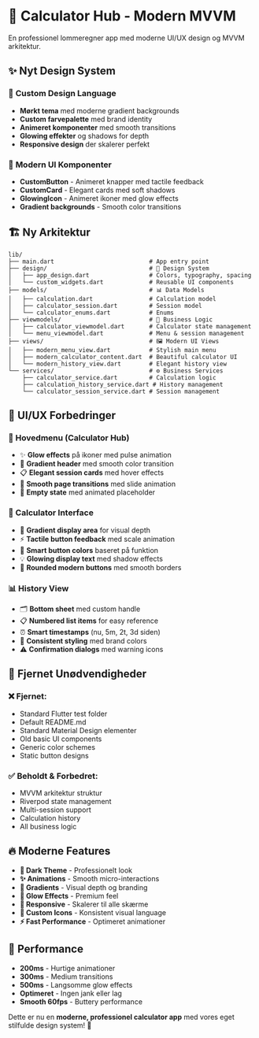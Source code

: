 # 🧮 Calculator Hub - Modern MVVM

En professionel lommeregner app med moderne UI/UX design og MVVM arkitektur.

## ✨ Nyt Design System

### 🎨 **Custom Design Language**

- **Mørkt tema** med moderne gradient backgrounds
- **Custom farvepalette** med brand identity
- **Animeret komponenter** med smooth transitions
- **Glowing effekter** og shadows for depth
- **Responsive design** der skalerer perfekt

### 🧩 **Modern UI Komponenter**

- **CustomButton** - Animeret knapper med tactile feedback
- **CustomCard** - Elegant cards med soft shadows
- **GlowingIcon** - Animeret ikoner med glow effects
- **Gradient backgrounds** - Smooth color transitions

## 🏗️ **Ny Arkitektur**

```
lib/
├── main.dart                           # App entry point
├── design/                             # 🎨 Design System
│   ├── app_design.dart                 # Colors, typography, spacing
│   └── custom_widgets.dart             # Reusable UI components
├── models/                             # 📊 Data Models
│   ├── calculation.dart                # Calculation model
│   ├── calculator_session.dart         # Session model
│   └── calculator_enums.dart           # Enums
├── viewmodels/                         # 🧠 Business Logic
│   ├── calculator_viewmodel.dart       # Calculator state management
│   └── menu_viewmodel.dart             # Menu & session management
├── views/                              # 🖼️ Modern UI Views
│   ├── modern_menu_view.dart           # Stylish main menu
│   ├── modern_calculator_content.dart  # Beautiful calculator UI
│   └── modern_history_view.dart        # Elegant history view
└── services/                           # ⚙️ Business Services
    ├── calculator_service.dart         # Calculation logic
    ├── calculation_history_service.dart # History management
    └── calculator_session_service.dart # Session management
```

## 🚀 **UI/UX Forbedringer**

### **📱 Hovedmenu (Calculator Hub)**

- ✨ **Glow effects** på ikoner med pulse animation
- 🎨 **Gradient header** med smooth color transition
- 📋 **Elegant session cards** med hover effects
- 🔄 **Smooth page transitions** med slide animation
- 💫 **Empty state** med animated placeholder

### **🧮 Calculator Interface**

- 🌈 **Gradient display area** for visual depth
- ⚡ **Tactile button feedback** med scale animation
- 🎯 **Smart button colors** baseret på funktion
- 💡 **Glowing display text** med shadow effects
- 🔘 **Rounded modern buttons** med smooth borders

### **📊 History View**

- 🗂️ **Bottom sheet** med custom handle
- 📋 **Numbered list items** for easy reference
- ⏰ **Smart timestamps** (nu, 5m, 2t, 3d siden)
- 🎨 **Consistent styling** med brand colors
- ⚠️ **Confirmation dialogs** med warning icons

## 🎯 **Fjernet Unødvendigheder**

### ❌ **Fjernet:**

- Standard Flutter test folder
- Default README.md
- Standard Material Design elementer
- Old basic UI components
- Generic color schemes
- Static button designs

### ✅ **Beholdt & Forbedret:**

- MVVM arkitektur struktur
- Riverpod state management
- Multi-session support
- Calculation history
- All business logic

## 🔥 **Moderne Features**

- **🎨 Dark Theme** - Professionelt look
- **✨ Animations** - Smooth micro-interactions
- **🌈 Gradients** - Visual depth og branding
- **💫 Glow Effects** - Premium feel
- **📱 Responsive** - Skalerer til alle skærme
- **🎯 Custom Icons** - Konsistent visual language
- **⚡ Fast Performance** - Optimeret animationer

## 🚀 **Performance**

- **200ms** - Hurtige animationer
- **300ms** - Medium transitions
- **500ms** - Langsomme glow effects
- **Optimeret** - Ingen jank eller lag
- **Smooth 60fps** - Buttery performance

Dette er nu en **moderne, professionel calculator app** med vores eget stilfulde design system! 🎉
